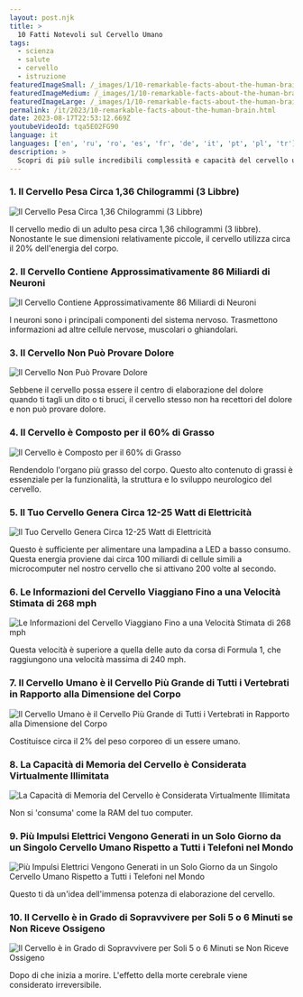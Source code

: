 ```yaml
---
layout: post.njk
title: >
  10 Fatti Notevoli sul Cervello Umano
tags:
  - scienza
  - salute
  - cervello
  - istruzione
featuredImageSmall: /_images/1/10-remarkable-facts-about-the-human-brain-cover-it-small.webp
featuredImageMedium: /_images/1/10-remarkable-facts-about-the-human-brain-cover-it-medium.webp
featuredImageLarge: /_images/1/10-remarkable-facts-about-the-human-brain-cover-it-large.webp
permalink: /it/2023/10-remarkable-facts-about-the-human-brain.html
date: 2023-08-17T22:53:12.669Z
youtubeVideoId: tqa5EO2FG90
language: it
languages: ['en', 'ru', 'ro', 'es', 'fr', 'de', 'it', 'pt', 'pl', 'tr']
description: >
  Scopri di più sulle incredibili complessità e capacità del cervello umano con questa lista di fatti interessanti.
---
```


### 1. Il Cervello Pesa Circa 1,36 Chilogrammi (3 Libbre)

![Il Cervello Pesa Circa 1,36 Chilogrammi (3 Libbre)](/_images/8/86988638645a46a2333f8c02f12b6898-medium.webp)

Il cervello medio di un adulto pesa circa 1,36 chilogrammi (3 libbre). Nonostante le sue dimensioni relativamente piccole, il cervello utilizza circa il 20% dell'energia del corpo.

### 2. Il Cervello Contiene Approssimativamente 86 Miliardi di Neuroni

![Il Cervello Contiene Approssimativamente 86 Miliardi di Neuroni](/_images/f/ff41dc12f7a12cba175ec9e675050f78-medium.webp)

I neuroni sono i principali componenti del sistema nervoso. Trasmettono informazioni ad altre cellule nervose, muscolari o ghiandolari.

### 3. Il Cervello Non Può Provare Dolore

![Il Cervello Non Può Provare Dolore](/_images/0/0b4abe2c3fc6195f6af85257f5c4c2ad-medium.webp)

Sebbene il cervello possa essere il centro di elaborazione del dolore quando ti tagli un dito o ti bruci, il cervello stesso non ha recettori del dolore e non può provare dolore.

### 4. Il Cervello è Composto per il 60% di Grasso

![Il Cervello è Composto per il 60% di Grasso](/_images/a/ade8b7e9bb459638901c25b006044052-medium.webp)

Rendendolo l'organo più grasso del corpo. Questo alto contenuto di grassi è essenziale per la funzionalità, la struttura e lo sviluppo neurologico del cervello.

### 5. Il Tuo Cervello Genera Circa 12-25 Watt di Elettricità

![Il Tuo Cervello Genera Circa 12-25 Watt di Elettricità](/_images/1/1cc843db55712e8d56e0402682d3da25-medium.webp)

Questo è sufficiente per alimentare una lampadina a LED a basso consumo. Questa energia proviene dai circa 100 miliardi di cellule simili a microcomputer nel nostro cervello che si attivano 200 volte al secondo.

### 6. Le Informazioni del Cervello Viaggiano Fino a una Velocità Stimata di 268 mph

![Le Informazioni del Cervello Viaggiano Fino a una Velocità Stimata di 268 mph](/_images/0/0c58efc269fabd711846032e6d7a5d6e-medium.webp)

Questa velocità è superiore a quella delle auto da corsa di Formula 1, che raggiungono una velocità massima di 240 mph.

### 7. Il Cervello Umano è il Cervello Più Grande di Tutti i Vertebrati in Rapporto alla Dimensione del Corpo

![Il Cervello Umano è il Cervello Più Grande di Tutti i Vertebrati in Rapporto alla Dimensione del Corpo](/_images/a/a8afe6984d04ae9a9e525921115eb024-medium.webp)

Costituisce circa il 2% del peso corporeo di un essere umano.

### 8. La Capacità di Memoria del Cervello è Considerata Virtualmente Illimitata

![La Capacità di Memoria del Cervello è Considerata Virtualmente Illimitata](/_images/5/59e39392fa74ab6e502b56056c2ed74d-medium.webp)

Non si 'consuma' come la RAM del tuo computer.

### 9. Più Impulsi Elettrici Vengono Generati in un Solo Giorno da un Singolo Cervello Umano Rispetto a Tutti i Telefoni nel Mondo

![Più Impulsi Elettrici Vengono Generati in un Solo Giorno da un Singolo Cervello Umano Rispetto a Tutti i Telefoni nel Mondo](/_images/1/1cc843db55712e8d56e0402682d3da25-medium.webp)

Questo ti dà un'idea dell'immensa potenza di elaborazione del cervello.

### 10. Il Cervello è in Grado di Sopravvivere per Soli 5 o 6 Minuti se Non Riceve Ossigeno

![Il Cervello è in Grado di Sopravvivere per Soli 5 o 6 Minuti se Non Riceve Ossigeno](/_images/2/27661d561559e6f57d8794b01a95fa6e-medium.webp)

Dopo di che inizia a morire. L'effetto della morte cerebrale viene considerato irreversibile.

